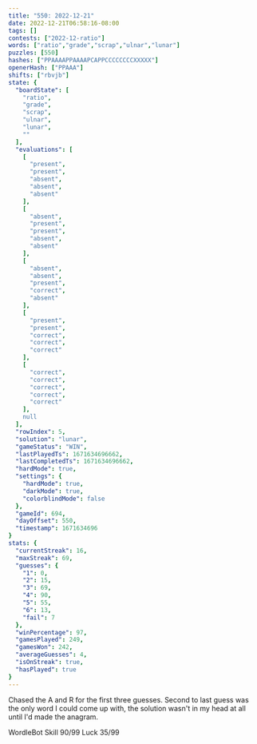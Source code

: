 ```yaml
---
title: "550: 2022-12-21"
date: 2022-12-21T06:58:16-08:00
tags: []
contests: ["2022-12-ratio"]
words: ["ratio","grade","scrap","ulnar","lunar"]
puzzles: [550]
hashes: ["PPAAAAPPAAAAPCAPPCCCCCCCCXXXXX"]
openerHash: ["PPAAA"]
shifts: ["rbvjb"]
state: {
  "boardState": [
    "ratio",
    "grade",
    "scrap",
    "ulnar",
    "lunar",
    ""
  ],
  "evaluations": [
    [
      "present",
      "present",
      "absent",
      "absent",
      "absent"
    ],
    [
      "absent",
      "present",
      "present",
      "absent",
      "absent"
    ],
    [
      "absent",
      "absent",
      "present",
      "correct",
      "absent"
    ],
    [
      "present",
      "present",
      "correct",
      "correct",
      "correct"
    ],
    [
      "correct",
      "correct",
      "correct",
      "correct",
      "correct"
    ],
    null
  ],
  "rowIndex": 5,
  "solution": "lunar",
  "gameStatus": "WIN",
  "lastPlayedTs": 1671634696662,
  "lastCompletedTs": 1671634696662,
  "hardMode": true,
  "settings": {
    "hardMode": true,
    "darkMode": true,
    "colorblindMode": false
  },
  "gameId": 694,
  "dayOffset": 550,
  "timestamp": 1671634696
}
stats: {
  "currentStreak": 16,
  "maxStreak": 69,
  "guesses": {
    "1": 0,
    "2": 15,
    "3": 69,
    "4": 90,
    "5": 55,
    "6": 13,
    "fail": 7
  },
  "winPercentage": 97,
  "gamesPlayed": 249,
  "gamesWon": 242,
  "averageGuesses": 4,
  "isOnStreak": true,
  "hasPlayed": true
}
---
```

<!-- more -->
Chased the A and R for the first three guesses. Second to last guess was the only word I could come up with, the solution wasn't in my head at all until I'd made the anagram. 

WordleBot
Skill 90/99
Luck 35/99
